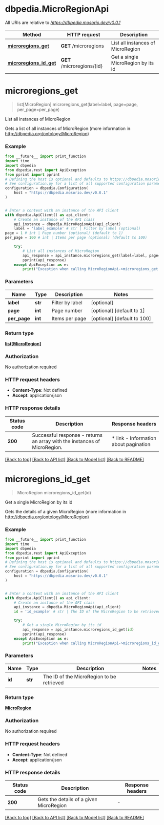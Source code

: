 # dbpedia.MicroRegionApi

All URIs are relative to *https://dbpedia.mosorio.dev/v0.0.1*

Method | HTTP request | Description
------------- | ------------- | -------------
[**microregions_get**](MicroRegionApi.md#microregions_get) | **GET** /microregions | List all instances of MicroRegion
[**microregions_id_get**](MicroRegionApi.md#microregions_id_get) | **GET** /microregions/{id} | Get a single MicroRegion by its id


# **microregions_get**
> list[MicroRegion] microregions_get(label=label, page=page, per_page=per_page)

List all instances of MicroRegion

Gets a list of all instances of MicroRegion (more information in http://dbpedia.org/ontology/MicroRegion)

### Example

```python
from __future__ import print_function
import time
import dbpedia
from dbpedia.rest import ApiException
from pprint import pprint
# Defining the host is optional and defaults to https://dbpedia.mosorio.dev/v0.0.1
# See configuration.py for a list of all supported configuration parameters.
configuration = dbpedia.Configuration(
    host = "https://dbpedia.mosorio.dev/v0.0.1"
)


# Enter a context with an instance of the API client
with dbpedia.ApiClient() as api_client:
    # Create an instance of the API class
    api_instance = dbpedia.MicroRegionApi(api_client)
    label = 'label_example' # str | Filter by label (optional)
page = 1 # int | Page number (optional) (default to 1)
per_page = 100 # int | Items per page (optional) (default to 100)

    try:
        # List all instances of MicroRegion
        api_response = api_instance.microregions_get(label=label, page=page, per_page=per_page)
        pprint(api_response)
    except ApiException as e:
        print("Exception when calling MicroRegionApi->microregions_get: %s\n" % e)
```

### Parameters

Name | Type | Description  | Notes
------------- | ------------- | ------------- | -------------
 **label** | **str**| Filter by label | [optional] 
 **page** | **int**| Page number | [optional] [default to 1]
 **per_page** | **int**| Items per page | [optional] [default to 100]

### Return type

[**list[MicroRegion]**](MicroRegion.md)

### Authorization

No authorization required

### HTTP request headers

 - **Content-Type**: Not defined
 - **Accept**: application/json

### HTTP response details
| Status code | Description | Response headers |
|-------------|-------------|------------------|
**200** | Successful response - returns an array with the instances of MicroRegion. |  * link - Information about pagination <br>  |

[[Back to top]](#) [[Back to API list]](../README.md#documentation-for-api-endpoints) [[Back to Model list]](../README.md#documentation-for-models) [[Back to README]](../README.md)

# **microregions_id_get**
> MicroRegion microregions_id_get(id)

Get a single MicroRegion by its id

Gets the details of a given MicroRegion (more information in http://dbpedia.org/ontology/MicroRegion)

### Example

```python
from __future__ import print_function
import time
import dbpedia
from dbpedia.rest import ApiException
from pprint import pprint
# Defining the host is optional and defaults to https://dbpedia.mosorio.dev/v0.0.1
# See configuration.py for a list of all supported configuration parameters.
configuration = dbpedia.Configuration(
    host = "https://dbpedia.mosorio.dev/v0.0.1"
)


# Enter a context with an instance of the API client
with dbpedia.ApiClient() as api_client:
    # Create an instance of the API class
    api_instance = dbpedia.MicroRegionApi(api_client)
    id = 'id_example' # str | The ID of the MicroRegion to be retrieved

    try:
        # Get a single MicroRegion by its id
        api_response = api_instance.microregions_id_get(id)
        pprint(api_response)
    except ApiException as e:
        print("Exception when calling MicroRegionApi->microregions_id_get: %s\n" % e)
```

### Parameters

Name | Type | Description  | Notes
------------- | ------------- | ------------- | -------------
 **id** | **str**| The ID of the MicroRegion to be retrieved | 

### Return type

[**MicroRegion**](MicroRegion.md)

### Authorization

No authorization required

### HTTP request headers

 - **Content-Type**: Not defined
 - **Accept**: application/json

### HTTP response details
| Status code | Description | Response headers |
|-------------|-------------|------------------|
**200** | Gets the details of a given MicroRegion |  -  |

[[Back to top]](#) [[Back to API list]](../README.md#documentation-for-api-endpoints) [[Back to Model list]](../README.md#documentation-for-models) [[Back to README]](../README.md)

